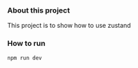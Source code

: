 ### About this project

This project is to show how to use zustand

### How to run

```
npm run dev
```
